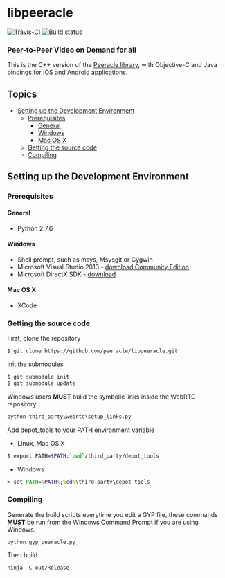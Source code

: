# libpeeracle

[![Travis-CI](https://travis-ci.org/peeracle/libpeeracle.svg)](https://travis-ci.org/peeracle/libpeeracle) [![Build status](https://ci.appveyor.com/api/projects/status/a5pf8w7c60vssv5c?svg=true)](https://ci.appveyor.com/project/aisouard/libpeeracle)

### Peer-to-Peer Video on Demand for all

This is the C++ version of the [Peeracle library](https://github.com/peeracle/peeracle),
with Objective-C and Java bindings for iOS and Android applications.

## Topics

* [Setting up the Development Environment](#setting-up-the-development-environment)
  * [Prerequisites](#prerequisites)
    * [General](#general)
    * [Windows](#windows)
    * [Mac OS X](#mac-os-x)
  * [Getting the source code](#getting-the-source-code)
  * [Compiling](#compiling)

## Setting up the Development Environment

### Prerequisites

#### General
- Python 2.7.6

#### Windows
- Shell prompt, such as msys, Msysgit or Cygwin
- Microsoft Visual Studio 2013 - [download Community Edition](https://www.visualstudio.com/en-us/products/visual-studio-community-vs.aspx)
- Microsoft DirectX SDK - [download](https://www.microsoft.com/en-us/download/details.aspx?id=6812)

#### Mac OS X
- XCode

### Getting the source code

First, clone the repository

```bash
$ git clone https://github.com/peeracle/libpeeracle.git
```

Init the submodules

```bash
$ git submodule init
$ git submodule update
```

Windows users **MUST** build the symbolic links inside the WebRTC repository

```cmd
python third_party\webrtc\setup_links.py
```

Add depot_tools to your PATH environment variable

- Linux, Mac OS X
```bash
$ export PATH=$PATH:`pwd`/third_party/depot_tools
```

- Windows
```cmd
> set PATH=%PATH%;%cd%\third_party\depot_tools
```

### Compiling

Generate the build scripts everytime you edit a GYP file, these commands
**MUST** be run from the Windows Command Prompt if you are using Windows.

```
python gyp_peeracle.py
```

Then build

```
ninja -C out/Release
```
